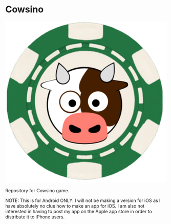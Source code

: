 # Cowsino
![Cowsino Logo](https://github.com/griffingz/Cowsino/blob/main/app/src/main/cowsino_logo-playstore.png)

 Repository for Cowsino game.

NOTE: This is for Android ONLY. I will not be making a version for iOS as I have absolutely no clue how to make an app for iOS. I am also not interested in having to post my app on the Apple app store in order to distribute it to iPhone users.
